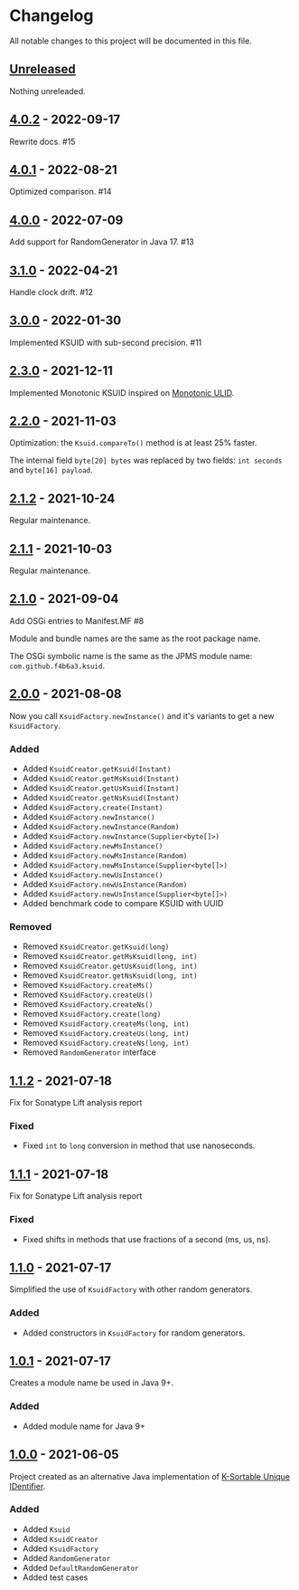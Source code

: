 # Changelog

All notable changes to this project will be documented in this file.

## [Unreleased]

Nothing unreleaded.

## [4.0.2] - 2022-09-17

Rewrite docs. #15

## [4.0.1] - 2022-08-21

Optimized comparison. #14

## [4.0.0] - 2022-07-09

Add support for RandomGenerator in Java 17. #13

## [3.1.0] - 2022-04-21

Handle clock drift. #12

## [3.0.0] - 2022-01-30

Implemented KSUID with sub-second precision. #11

## [2.3.0] - 2021-12-11

Implemented Monotonic KSUID inspired on [Monotonic ULID](https://github.com/ulid/spec).

## [2.2.0] - 2021-11-03

Optimization: the `Ksuid.compareTo()` method is at least 25% faster.

The internal field `byte[20] bytes` was replaced by two fields: `int seconds` and `byte[16] payload`.

## [2.1.2] - 2021-10-24

Regular maintenance.

## [2.1.1] - 2021-10-03

Regular maintenance.

## [2.1.0] - 2021-09-04

Add OSGi entries to Manifest.MF #8

Module and bundle names are the same as the root package name.

The OSGi symbolic name is the same as the JPMS module name: `com.github.f4b6a3.ksuid`.

## [2.0.0] - 2021-08-08

Now you call `KsuidFactory.newInstance()` and it's variants to get a new `KsuidFactory`.

### Added

-   Added `KsuidCreator.getKsuid(Instant)`
-   Added `KsuidCreator.getMsKsuid(Instant)`
-   Added `KsuidCreator.getUsKsuid(Instant)`
-   Added `KsuidCreator.getNsKsuid(Instant)`
-   Added `KsuidFactory.create(Instant)`
-   Added `KsuidFactory.newInstance()`
-   Added `KsuidFactory.newInstance(Random)`
-   Added `KsuidFactory.newInstance(Supplier<byte[]>)`
-   Added `KsuidFactory.newMsInstance()`
-   Added `KsuidFactory.newMsInstance(Random)`
-   Added `KsuidFactory.newMsInstance(Supplier<byte[]>)`
-   Added `KsuidFactory.newUsInstance()`
-   Added `KsuidFactory.newUsInstance(Random)`
-   Added `KsuidFactory.newUsInstance(Supplier<byte[]>)`
-   Added benchmark code to compare KSUID with UUID

### Removed

-   Removed `KsuidCreator.getKsuid(long)`
-   Removed `KsuidCreator.getMsKsuid(long, int)`
-   Removed `KsuidCreator.getUsKsuid(long, int)`
-   Removed `KsuidCreator.getNsKsuid(long, int)`
-   Removed `KsuidFactory.createMs()`
-   Removed `KsuidFactory.createUs()`
-   Removed `KsuidFactory.createNs()`
-   Removed `KsuidFactory.create(long)`
-   Removed `KsuidFactory.createMs(long, int)`
-   Removed `KsuidFactory.createUs(long, int)`
-   Removed `KsuidFactory.createNs(long, int)`
-   Removed `RandomGenerator` interface

## [1.1.2] - 2021-07-18

Fix for Sonatype Lift analysis report

### Fixed

-   Fixed `int` to `long` conversion in method that use nanoseconds.

## [1.1.1] - 2021-07-18

Fix for Sonatype Lift analysis report

### Fixed

-   Fixed shifts in methods that use fractions of a second (ms, us, ns).

## [1.1.0] - 2021-07-17

Simplified the use of `KsuidFactory` with other random generators.

### Added

-   Added constructors in `KsuidFactory` for random generators.

## [1.0.1] - 2021-07-17

Creates a module name be used in Java 9+.

### Added

-   Added module name for Java 9+

## [1.0.0] - 2021-06-05

Project created as an alternative Java implementation of [K-Sortable Unique IDentifier](https://github.com/segmentio/ksuid).

### Added

-   Added `Ksuid`
-   Added `KsuidCreator`
-   Added `KsuidFactory`
-   Added `RandomGenerator`
-   Added `DefaultRandomGenerator`
-   Added test cases

[unreleased]: https://github.com/f4b6a3/ksuid-creator/compare/ksuid-creator-4.0.2...HEAD
[4.0.2]: https://github.com/f4b6a3/ksuid-creator/compare/ksuid-creator-4.0.1...ksuid-creator-4.0.2
[4.0.1]: https://github.com/f4b6a3/ksuid-creator/compare/ksuid-creator-4.0.0...ksuid-creator-4.0.1
[4.0.0]: https://github.com/f4b6a3/ksuid-creator/compare/ksuid-creator-3.1.0...ksuid-creator-4.0.0
[3.1.0]: https://github.com/f4b6a3/ksuid-creator/compare/ksuid-creator-3.0.0...ksuid-creator-3.1.0
[3.0.0]: https://github.com/f4b6a3/ksuid-creator/compare/ksuid-creator-2.3.0...ksuid-creator-3.0.0
[2.3.0]: https://github.com/f4b6a3/ksuid-creator/compare/ksuid-creator-2.2.0...ksuid-creator-2.3.0
[2.2.0]: https://github.com/f4b6a3/ksuid-creator/compare/ksuid-creator-2.1.2...ksuid-creator-2.2.0
[2.1.2]: https://github.com/f4b6a3/ksuid-creator/compare/ksuid-creator-2.1.1...ksuid-creator-2.1.2
[2.1.1]: https://github.com/f4b6a3/ksuid-creator/compare/ksuid-creator-2.1.0...ksuid-creator-2.1.1
[2.1.0]: https://github.com/f4b6a3/ksuid-creator/compare/ksuid-creator-2.0.0...ksuid-creator-2.1.0
[2.0.0]: https://github.com/f4b6a3/ksuid-creator/compare/ksuid-creator-1.1.2...ksuid-creator-2.0.0
[1.1.2]: https://github.com/f4b6a3/ksuid-creator/compare/ksuid-creator-1.1.1...ksuid-creator-1.1.2
[1.1.1]: https://github.com/f4b6a3/ksuid-creator/compare/ksuid-creator-1.1.0...ksuid-creator-1.1.1
[1.1.0]: https://github.com/f4b6a3/ksuid-creator/compare/ksuid-creator-1.0.1...ksuid-creator-1.1.0
[1.0.1]: https://github.com/f4b6a3/ksuid-creator/compare/ksuid-creator-1.0.0...ksuid-creator-1.0.1
[1.0.0]: https://github.com/f4b6a3/ksuid-creator/releases/tag/ksuid-creator-1.0.0
